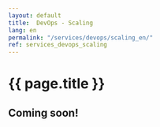 ```yaml
---
layout: default
title:  DevOps - Scaling
lang: en
permalink: "/services/devops/scaling_en/"
ref: services_devops_scaling
---
```

# {{ page.title }}
## Coming soon!

